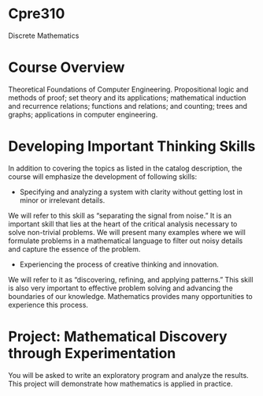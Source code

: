 # Cpre310
 Discrete Mathematics

# Course Overview
Theoretical Foundations of Computer Engineering. Propositional logic and methods of proof; set theory and its
applications; mathematical induction and recurrence relations; functions and relations; and counting;
trees and graphs; applications in computer engineering.

# Developing Important Thinking Skills
In addition to covering the topics as listed in the catalog description, the course will emphasize the
development of following skills:
* Specifying and analyzing a system with clarity without getting lost in minor or irrelevant
details.

We will refer to this skill as “separating the signal from noise.” It is an important skill that lies at the
heart of the critical analysis necessary to solve non-trivial problems. We will present many examples
where we will formulate problems in a mathematical language to filter out noisy details and capture
the essence of the problem.
* Experiencing the process of creative thinking and innovation.

We will refer to it as “discovering, refining, and applying patterns.” This skill is also very important to
effective problem solving and advancing the boundaries of our knowledge. Mathematics provides
many opportunities to experience this process.

# Project: Mathematical Discovery through Experimentation
You will be asked to write an exploratory program and analyze the results. This project will
demonstrate how mathematics is applied in practice.
